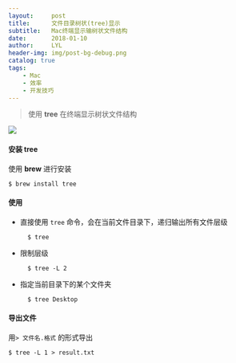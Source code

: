 ```yaml
---
layout:     post
title:      文件目录树状(tree)显示
subtitle:   Mac终端显示输树状文件结构
date:       2018-01-10
author:     LYL
header-img: img/post-bg-debug.png
catalog: true
tags:
    - Mac
    - 效率
    - 开发技巧
---
```


> 使用 **tree** 在终端显示树状文件结构

![](http://liuyiling.oss-cn-beijing.aliyuncs.com/2018-02-01-081644.png)

#### 安装 tree
使用 **brew** 进行安装

    $ brew install tree

#### 使用
- 直接使用 `tree` 命令，会在当前文件目录下，递归输出所有文件层级
	
		$ tree

- 限制层级

		$ tree -L 2

- 指定当前目录下的某个文件夹

		$ tree Desktop
	
#### 导出文件  
用`> 文件名.格式` 的形式导出

	$ tree -L 1 > result.txt